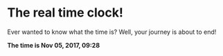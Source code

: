 # The real time clock!

Ever wanted to know what the time is? Well, your journey is about to end!

**The time is Nov 05, 2017, 09:28**